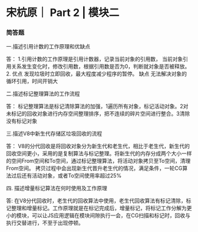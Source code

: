 # 宋杭原｜ Part 2 | 模块二
### 简答题
 一.描述引用计数的工作原理和优缺点
 
 答： 
	 1.引用计数的工作原理是引用计数器，记录当前对象的引用数， 当前对象引用关系发生变化时，修改引用数，根据引用数是否为0，判断就对象是否被释放。
	 2. 优点 发现垃圾时立即回收，最大程度减少程序的暂停。 缺点 无法解决对象的循环引用，时间开销大 

二.描述标记整理算法的工作流程

答：
    标记整理算法是标记清除算法的加强，1遍历所有对象，标记活动对象。2对未标记的回收对象进行内存空间整理排序，把不连续的碎片空间进行整合。3清除没有标记对象

三.描述V8中新生代存储区垃圾回收的流程

答：
    V8的分代回收是将回收对象分为新生代和老生代，相比于老生代，新生代的回收空间更小，采用的是复制算法与标记整理。将新生代的内存分成两个大小一样的空间From空间和To空间，通过标记整理算法，将活动对象拷贝至To空间，清理From空间。 拷贝过程中会出现新生代晋升老生代的情况，满足条件，一轮CG算法过后还有活动对象，或者To空间使用率超过25%

四. 描述增量标记算法在何时使用及工作原理

答:
   在V8分代回收时，老生代的回收算法中使用，老生代回收算法有标记清除，标记整理和增量标记。工作原理就是在标记完成后，增量标记，将标记工作分解为更小的模块，可以让JS应用逻辑在模块间隙执行一会，在CG扫描和标记时，回收与执行交替进行，不至于出现停顿。